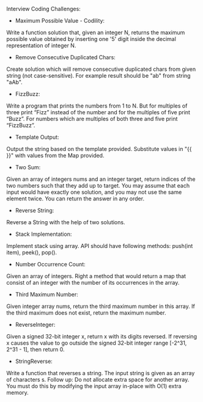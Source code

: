 Interview Coding Challenges: 

- Maximum Possible Value - Codility:
 
Write a function solution that, given an integer N, 
returns the maximum possible value obtained by inserting one '5' 
digit inside the decimal representation of integer N.

- Remove Consecutive Duplicated Chars:

Create solution which will remove consecutive duplicated chars from given string (not case-sensitive). 
For example result should be "ab" from string "aAb".

- FizzBuzz: 

Write a program that prints the numbers from 1 to N. But for multiples of three print “Fizz” instead of the number and for the multiples of five print “Buzz”. For numbers which are multiples of both three and five print “FizzBuzz”.

- Template Output:

Output the string based on the template provided. Substitute values in "{{ }}" with values from the Map provided.

- Two Sum:

Given an array of integers nums and an integer target, return indices of the two numbers such that they add up to target.
You may assume that each input would have exactly one solution, and you may not use the same element twice.
You can return the answer in any order.

- Reverse String:

Reverse a String with the help of two solutions.

- Stack Implementation:

Implement stack using array. API should have following methods: push(int item), peek(), pop().

- Number Occurrence Count:

Given an array of integers. Right a method that would return a map that consist of an integer with the number of its occurrences in the array.

- Third Maximum Number:

Given integer array nums, return the third maximum number in this array. If the third maximum does not exist, return the maximum number.

- ReverseInteger: 

Given a signed 32-bit integer x, return x with its digits reversed. If reversing x causes the value to go outside the signed 32-bit integer range [-2^31, 2^31 - 1], then return 0.

- StringReverse: 

Write a function that reverses a string. The input string is given as an array of characters s. Follow up: Do not allocate extra space for another array. You must do this by modifying the input array in-place with O(1) extra memory.
